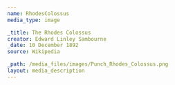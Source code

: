 ```yaml
---
name: RhodesColossus
media_type: image

_title:	The Rhodes Colossus
creator: Edward Linley Sambourne
_date: 10 December 1892
source: Wikipedia

_path: /media_files/images/Punch_Rhodes_Colossus.png
layout: media_description
---
```

